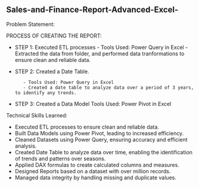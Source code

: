 ## Sales-and-Finance-Report-Advanced-Excel-
Problem Statement:

PROCESS OF CREATING THE REPORT:
  - STEP 1: Executed ETL processes
           - Tools Used: Power Query in Excel
           - Extracted the data from folder, and performed data tranformations to ensure clean and reliable data.
    
  - STEP 2: Created a Date Table.
  
           - Tools Used: Power Query in Excel
           - Created a date table to analyze data over a period of 3 years, to identify any trends.

  - STEP 3: Created a Data Model
            Tools Used: Power Pivot in Excel
            



Technical Skills Learned:
- Executed ETL processes to ensure clean and reliable data.
- Built Data Models using Power Pivot, leading to increased efficiency.
- Cleaned Datasets using Power Query, ensuring accuracy and efficient analysis. 
- Created Date Table to analyze data over time, enabling the identification of trends and patterns over seasons.
- Applied DAX formulas to create calculated columns and measures.
- Designed Reports based on a dataset with over million records.
- Managed data integrity by handling missing and duplicate values.
